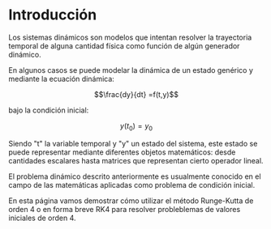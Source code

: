 # Introducción

Los sistemas dinámicos son modelos que intentan resolver la trayectoria temporal de alguna cantidad física como función de algún generador dinámico.

En algunos casos se puede modelar la dinámica de un estado genérico y mediante la ecuación dinámica:

$$\frac{dy}{dt} =f(t,y)$$

bajo la condición inicial:

$$ y(t_0) = y_0 $$

Siendo "t" la variable temporal y "y" un estado del sistema, este estado se puede representar mediante diferentes objetos matemáticos: desde cantidades escalares hasta matrices que representan cierto operador lineal. 

El problema dinámico descrito anteriormente es usualmente conocido en el campo de las matemáticas aplicadas como problema de condición inicial.

En esta página vamos demostrar cómo utilizar el método Runge-Kutta de orden 4 o en forma breve RK4 para resolver probleblemas de  valores iniciales de orden 4.




